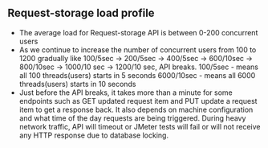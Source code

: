 Request-storage load profile
-----------------------------------------------
* The average load for Request-storage API is between 0-200 concurrent users
* As we continue to increase the number of concurrent users from 100 to 1200 gradually like 100/5sec -> 200/5sec -> 400/5sec -> 600/10sec -> 800/10sec -> 1000/10 sec -> 1200/10 sec, API breaks. 
100/5sec - means all 100 threads(users) starts in 5 seconds 
6000/10sec - means all 6000 threads(users) starts in 10 seconds
* Just before the API breaks, it takes more than a minute for some endpoints such as GET updated request item and PUT update a request item to get a response back. It also depends on machine configuration and what time of the day requests are being triggered. During heavy network traffic, API will timeout or JMeter tests will fail or will not receive any HTTP response due to database locking.